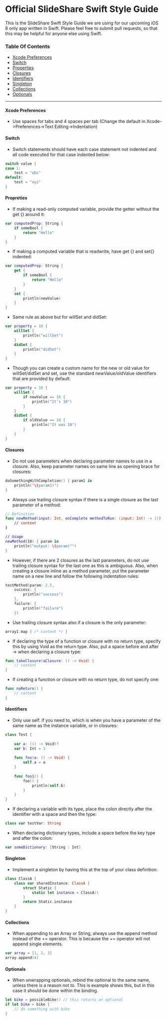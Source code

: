 Official SlideShare Swift Style Guide
===========================
This is the SlideShare Swift Style Guide we are using for our upcoming iOS 8 only app written in Swift. Please feel free to submit pull requests, so that this may be helpful for anyone else using Swift.

### Table Of Contents

* [Xcode Preferences](#xcode-preferences)
* [Switch](#switch)
* [Properties](#properties)
* [Closures](#closures)
* [Identifiers](#identifiers)
* [Singleton](#singleton)
* [Collections](#collections)
* [Optionals](#optionals)

---


#### Xcode Preferences
- Use spaces for tabs and 4 spaces per tab (Change the default in Xcode->Preferences->Text Editing->Indentation)


#### Switch
- Switch statements should have each case statement not indented and all code executed for that case indented below:

```swift
switch value {
case 1:
	test = "abc"
default:
	test = "xyz"
}
```

#### Propreties
- If making a read-only computed variable, provide the getter without the get {} around it:

```swift
var computedProp: String {
	if someBool {
		return "Hello"
  	}
}
```

- If making a computed variable that is readwrite, have get {} and set{} indented:

```swift
var computedProp: String {
	get {
		if someBool {
	    	return "Hello"
	  	}
	}
	set {
	  	println(newValue)
	}
}
```

- Same rule as above but for willSet and didSet:

```swift
var property = 10 {
	willSet {
		println("willSet")
	}
	didSet {
		println("didSet")
	}
}
```

- Though you can create a custom name for the new or old value for willSet/didSet and set, use the standard newValue/oldValue identifiers that are provided by default:

```swift
var property = 10 {
	willSet {
		if newValue == 10 {
	    	println("It’s 10")
	 	}
	}
	didSet {
	 	if oldValue == 10 {
	   		println("It was 10")
	 	}
	}
}
```

#### Closures
- Do not use parameters when declaring parameter names to use in a closure. Also, keep parameter names on same line as opening brace for closures:

```swift
doSomethingWithCompletion() { param1 in
	println("\(param1)")
}
```

- Always use trailing closure syntax if there is a single closure as the last parameter of a method:

```swift
// Definition
func newMethod(input: Int, onComplete methodToRun: (input: Int) -> ()) {
	// content
}

// Usage
newMethod(10) { param in
	println("output: \(param)"")
}
```

- However, if there are 2 closures as the last parameters, do not use trailing closure syntax for the last one as this is ambiguous. Also, when creating a closure inline as a method parameter, put the parameter name on a new line and follow the following indentation rules:

```swift
testMethod(param: 2.5,
  	success: {
    	println("success")
  	},
  	failure: {
    	println("failure")
  	})
```

- Use trailing closure syntax also if a closure is the only parameter:

```swift
array1.map { /* content */ }
```

- If declaring the type of a function or closure with no return type, specify this by using Void as the return type. Also, put a space before and after -> when declaring a closure type:

```swift
func takeClosure(aClosure: () -> Void) {
	// content
}
```

- If creating a function or closure with no return type, do not specify one:

```swift
func noReturn() {
	// content
}
```

#### Identifiers
- Only use self.<parameter name> if you need to, which is when you have a parameter of the same name as the instance variable, or in closures:

```swift
class Test {
	
	var a: (() -> Void)?
	var b: Int = 3
	
	func foo(a: () -> Void) {
		self.a = a
	}
	
	func foo1() {
		foo() {
			println(self.b)
		}
	}
}
```

- If declaring a variable with its type, place the colon directly after the identifier with a space and then the type:

```swift
class var testVar: String
```

- When declaring dictionary types, include a space before the key type and after the colon:

```swift
var someDictionary: [String : Int]
```

#### Singleton
- Implement a singleton by having this at the top of your class definition:

```swift
class ClassA {
	class var sharedInstance: ClassA {
    	struct Static {
      		static let instance = ClassA()
    	}
    	return Static.instance
  	}
}
```

#### Collections
- When appending to an Array or String, always use the append method instead of the += operator. This is because the += operator will not append single elements.

```swift
var array = [1, 2, 3]
array.append(4)
```

#### Optionals
- When unwrapping optionals, rebind the optional to the same name, unless there is a reason not to. This is example shows this, but in this case it should be done within the binding.

```swift
let bike = possibleBike() // this returns an optional
if let bike = bike {
	// do something with bike
}
```
